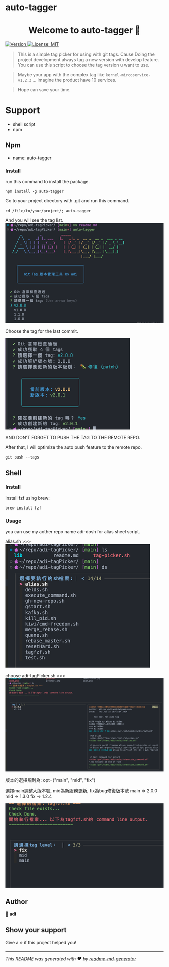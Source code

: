 # auto-tagger

<h1 align="center">Welcome to auto-tagger 👋</h1>
<p>
  <a href="https://www.npmjs.com/package/auto-tagger" target="_blank">
    <img alt="Version" src="https://img.shields.io/npm/v/auto-tagger.svg">
  </a>
  <a href="#" target="_blank">
    <img alt="License: MIT" src="https://img.shields.io/badge/License-MIT-yellow.svg" />
  </a>
</p>

>This is a simple tag picker for using with git tags.
>Cause Doing the project development always tag a new version with develop feature.
>You can use this script to choose the tag version u want to use.

>Maybe your app with the complex tag like `kernel-mircoservice-v1.2.3` ...
>imagine the product have 10 services.

>Hope can save your time.

# Support

- shell script
- npm 

## Npm

- name: auto-tagger

### Install

run this command to install the package.
```
npm install -g auto-tagger
```

Go to your project directory with .git and run this command.
```
cd /file/to/your/project/; auto-tagger
```

And you will see the tag list.
![alt text](images/auto-tagger-1.png)

Choose the tag for the last commit.

![alt text](images/auto-tagger-2.png)

AND DON'T FORGET TO PUSH THE TAG TO THE REMOTE REPO.

After that, I will optimize the auto push feature to the remote repo.
```
git push --tags
```

## Shell

### Install 
install fzf using brew:
```
brew install fzf
```

### Usage

you can use my aother repo name adi-dosh for alias sheel script.

alias.sh >>>
![alt text](images/image.png)

choose adi-tagPicker.sh >>>
![alt text](images/image-1.png)

版本的選擇規則為:
opt=("main", "mid", "fix")

選擇main調整大版本號, mid為新服務更新, fix為bug修復版本號
main => 2.0.0 
mid => 1.3.0
fix => 1.2.4 

![alt text](images/image-2.png)

## Author

👤 **adi**

## Show your support

Give a ⭐️ if this project helped you!

***
_This README was generated with ❤️ by [readme-md-generator](https://github.com/kefranabg/readme-md-generator)_

